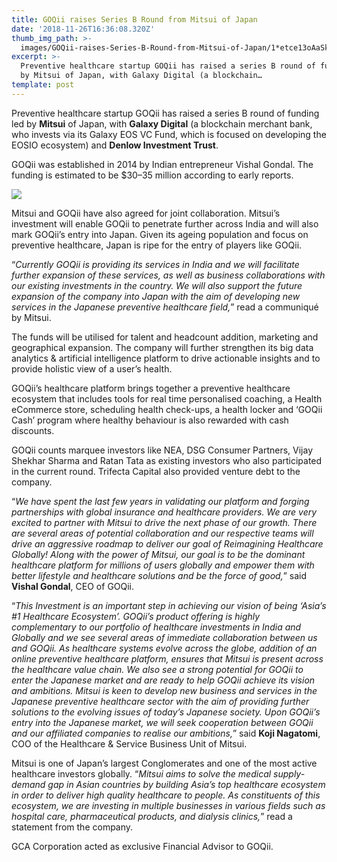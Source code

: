 ```yaml
---
title: GOQii raises Series B Round from Mitsui of Japan
date: '2018-11-26T16:36:08.320Z'
thumb_img_path: >-
  images/GOQii-raises-Series-B-Round-from-Mitsui-of-Japan/1*etce13oAaSkY8sItG1yaSg.png
excerpt: >-
  Preventive healthcare startup GOQii has raised a series B round of funding led
  by Mitsui of Japan, with Galaxy Digital (a blockchain…
template: post
---
```

Preventive healthcare startup GOQii has raised a series B round of funding led by **Mitsui** of Japan, with **Galaxy Digital** (a blockchain merchant bank, who invests via its Galaxy EOS VC Fund, which is focused on developing the EOSIO ecosystem) and **Denlow Investment Trust**.

GOQii was established in 2014 by Indian entrepreneur Vishal Gondal. The funding is estimated to be $30–35 million according to early reports.

![](/images/GOQii-raises-Series-B-Round-from-Mitsui-of-Japan/1*etce13oAaSkY8sItG1yaSg.png)

Mitsui and GOQii have also agreed for joint collaboration. Mitsui’s investment will enable GOQii to penetrate further across India and will also mark GOQii’s entry into Japan. Given its ageing population and focus on preventive healthcare, Japan is ripe for the entry of players like GOQii.

“*Currently GOQii is providing its services in India and we will facilitate further expansion of these services, as well as business collaborations with our existing investments in the country. We will also support the future expansion of the company into Japan with the aim of developing new services in the Japanese preventive healthcare field,*” read a communiqué by Mitsui.

The funds will be utilised for talent and headcount addition, marketing and geographical expansion. The company will further strengthen its big data analytics & artificial intelligence platform to drive actionable insights and to provide holistic view of a user’s health.

GOQii’s healthcare platform brings together a preventive healthcare ecosystem that includes tools for real time personalised coaching, a Health eCommerce store, scheduling health check-ups, a health locker and ‘GOQii Cash’ program where healthy behaviour is also rewarded with cash discounts.

GOQii counts marquee investors like NEA, DSG Consumer Partners, Vijay Shekhar Sharma and Ratan Tata as existing investors who also participated in the current round. Trifecta Capital also provided venture debt to the company.

“*We have spent the last few years in validating our platform and forging partnerships with global insurance and healthcare providers. We are very excited to partner with Mitsui to drive the next phase of our growth. There are several areas of potential collaboration and our respective teams will drive an aggressive roadmap to deliver our goal of Reimagining Healthcare Globally! Along with the power of Mitsui, our goal is to be the dominant healthcare platform for millions of users globally and empower them with better lifestyle and healthcare solutions and be the force of good,*” said **Vishal Gondal**, CEO of GOQii.

“*This Investment is an important step in achieving our vision of being ‘Asia’s #1 Healthcare Ecosystem’. GOQii’s product offering is highly complementary to our portfolio of healthcare investments in India and Globally and we see several areas of immediate collaboration between us and GOQii. As healthcare systems evolve across the globe, addition of an online preventive healthcare platform, ensures that Mitsui is present across the healthcare value chain. We also see a strong potential for GOQii to enter the Japanese market and are ready to help GOQii achieve its vision and ambitions. Mitsui is keen to develop new business and services in the Japanese preventive healthcare sector with the aim of providing further solutions to the evolving issues of today’s Japanese society. Upon GOQii’s entry into the Japanese market, we will seek cooperation between GOQii and our affiliated companies to realise our ambitions,*” said **Koji Nagatomi**, COO of the Healthcare & Service Business Unit of Mitsui.

Mitsui is one of Japan’s largest Conglomerates and one of the most active healthcare investors globally. “*Mitsui aims to solve the medical supply-demand gap in Asian countries by building Asia’s top healthcare ecosystem in order to deliver high quality healthcare to people. As constituents of this ecosystem, we are investing in multiple businesses in various fields such as hospital care, pharmaceutical products, and dialysis clinics,*” read a statement from the company.

GCA Corporation acted as exclusive Financial Advisor to GOQii.
